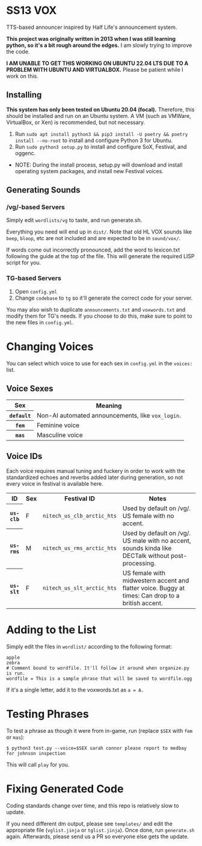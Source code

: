 # SS13 VOX

TTS-based announcer inspired by Half Life's announcement system.

**This project was originally written in 2013 when I was still learning python, so it's a bit rough around the edges.** I am slowly trying to improve the code.

**I AM UNABLE TO GET THIS WORKING ON UBUNTU 22.04 LTS DUE TO A PROBLEM WITH UBUNTU AND VIRTUALBOX.**  Please be patient while I work on this.

## Installing

**This system has only been tested on Ubuntu 20.04 (focal).** Therefore, this should be installed and run on an Ubuntu system. A VM (such as VMWare, VirtualBox, or Xen) is recommended, but not necessary.

1. Run `sudo apt install python3 && pip3 install -U poetry && poetry install --no-root` to install and configure Python 3 for Ubuntu.
1. Run `sudo python3 setup.py` to install and configure SoX, Festival, and oggenc.
  * NOTE: During the install process, setup.py will download and install operating system packages, and install new Festival voices.

## Generating Sounds

### /vg/-based Servers
Simply edit `wordlists/vg` to taste, and run generate.sh.

Everything you need will end up in `dist/`. Note that old HL VOX sounds like `beep`, `bloop`, etc are not included and are expected to be in `sound/vox/`.

If words come out incorrectly pronounced, add the word to lexicon.txt following the guide at the top of the file. This will generate the required LISP script for you.

### TG-based Servers
1. Open `config.yml`
1. Change `codebase` to `tg` so it'll generate the correct code for your server.

You may also wish to duplicate `announcements.txt` and `voxwords.txt` and modify them for TG's needs.  If you choose to do this, make sure to point to the new files in `config.yml`.

# Changing Voices
You can select which voice to use for each sex in `config.yml` in the `voices:` list.

## Voice Sexes
<table><tr><th>Sex</th><th>Meaning</th></tr>
<tr><th><code>default</code></th><td>Non-AI automated announcements, like <code>vox_login</code>.</td></tr>
<tr><th><code>fem</code></th><td>Feminine voice</td></tr>
<tr><th><code>mas</code></th><td>Masculine voice</td></tr>
</table>

## Voice IDs
Each voice requires manual tuning and fuckery in order to work with the standardized echoes and reverbs added later during generation, so not every voice in festival is available here.

<table><tr><th>ID</th><th>Sex</th><th>Festival ID</th><th>Notes</th></tr>
<tr><th><code>us-clb</code></th><td>F</td><td><code>nitech_us_clb_arctic_hts</code></td><td>Used by default on /vg/.  US female with no accent.</td></tr>
<tr><th><code>us-rms</code></th><td>M</td><td><code>nitech_us_rms_arctic_hts</code></td><td>Used by default on /vg/.  US male with no accent, sounds kinda like DECTalk without post-processing.</td></tr>
<tr><th><code>us-slt</code></th><td>F</td><td><code>nitech_us_slt_arctic_hts</code></td><td>US female with midwestern accent and flatter voice. Buggy at times: Can drop to a british accent.</td></tr>
</table>

# Adding to the List

Simply edit the files in `wordlist/` according to the following format:

```
apple
zebra
# Comment bound to wordfile. It'll follow it around when organize.py is run.
wordfile = This is a sample phrase that will be saved to wordfile.ogg
```

If it's a single letter, add it to the voxwords.txt as ```a = A.```

# Testing Phrases

To test a phrase as though it were from in-game, run (replace `$SEX` with `fem` or `mas`):

```shell
$ python3 test.py --voice=$SEX sarah connor please report to medbay for johnson inspection
```

This will call `play` for you.

# Fixing Generated Code

Coding standards change over time, and this repo is relatively slow to update.

If you need different dm output, please see `templates/` and edit the appropriate file (`vglist.jinja` or `tglist.jinja`).  Once done, run `generate.sh` again.  Afterwards, please send us a PR so everyone else gets the update.